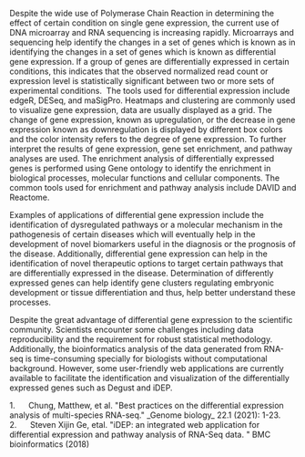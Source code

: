 Despite the wide use of Polymerase Chain Reaction in determining the effect of certain condition on single gene expression, the current use of DNA microarray and RNA sequencing is increasing rapidly. Microarrays and sequencing help identify the changes in a set of genes which is known as in identifying the changes in a set of genes which is known as differential gene expression. If a group of genes are differentially expressed in certain conditions, this indicates that the observed normalized read count or expression level is statistically significant between two or more sets of experimental conditions.  The tools used for differential expression include edgeR, DESeq, and maSigPro. Heatmaps and clustering are commonly used to visualize gene expression, data are usually displayed as a grid. The change of gene expression, known as upregulation, or the decrease in gene expression known as downregulation is displayed by different box colors and the color intensity refers to the degree of gene expression. To further interpret the results of gene expression, gene set enrichment, and pathway analyses are used. The enrichment analysis of differentially expressed genes is performed using Gene ontology to identify the enrichment in biological processes, molecular functions and cellular components. The common tools used for enrichment and pathway analysis include DAVID and Reactome.

Examples of applications of differential gene expression include the identification of dysregulated pathways or a molecular mechanism in the pathogenesis of certain diseases which will eventually help in the development of novel biomarkers useful in the diagnosis or the prognosis of the disease. Additionally, differential gene expression can help in the identification of novel therapeutic options to target certain pathways that are differentially expressed in the disease. Determination of differently expressed genes can help identify gene clusters regulating embryonic development or tissue differentiation and thus, help better understand these processes.

Despite the great advantage of differential gene expression to the scientific community. Scientists encounter some challenges including data reproducibility and the requirement for robust statistical methodology. Additionally, the bioinformatics analysis of the data generated from RNA-seq is time-consuming specially for biologists without computational background. However, some user-friendly web applications are currently available to facilitate the identification and visualization of the differentially expressed genes such as Degust and iDEP. 

<!--[if !supportLists]-->1.      <!--[endif]-->Chung, Matthew, et al. "Best practices on the differential expression analysis of multi-species RNA-seq." _Genome biology_ 22.1 (2021): 1-23.

<!--[if !supportLists]-->2.      <!--[endif]-->Steven Xijin Ge, etal. "iDEP: an integrated web application for differential expression and pathway analysis of RNA-Seq data. " BMC bioinformatics (2018)
